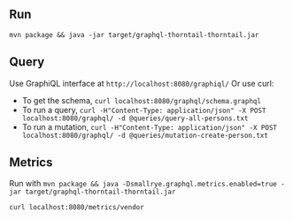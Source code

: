 ## Run
`mvn package && java -jar target/graphql-thorntail-thorntail.jar`

## Query
Use GraphiQL interface at `http://localhost:8080/graphiql/`
Or use curl:
- To get the schema, `curl localhost:8080/graphql/schema.graphql`
- To run a query, `curl -H"Content-Type: application/json" -X POST localhost:8080/graphql/ -d @queries/query-all-persons.txt`
- To run a mutation, `curl -H"Content-Type: application/json" -X POST localhost:8080/graphql/ -d @queries/mutation-create-person.txt`

## Metrics
Run with 
`mvn package && java -Dsmallrye.graphql.metrics.enabled=true -jar target/graphql-thorntail-thorntail.jar`

`curl localhost:8080/metrics/vendor`
